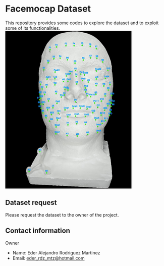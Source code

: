 # Facemocap Dataset
This repository provides some codes to explore the dataset and to exploit some of its functionalities.
<img src="markers_cv-0.jpg" width="400" height="500">

## Dataset request
Please request the dataset to the owner of the project.

## Contact information
Owner
- Name: Eder Alejandro Rodriguez Martinez
- Email: eder_rdz_mtz@hotmail.com
